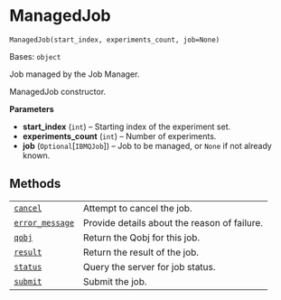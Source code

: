 # ManagedJob

<span id="undefined" />

`ManagedJob(start_index, experiments_count, job=None)`

Bases: `object`

Job managed by the Job Manager.

ManagedJob constructor.

**Parameters**

*   **start\_index** (`int`) – Starting index of the experiment set.
*   **experiments\_count** (`int`) – Number of experiments.
*   **job** (`Optional`\[`IBMQJob`]) – Job to be managed, or `None` if not already known.

## Methods

|                                                                                                                                                                                           |                                              |
| ----------------------------------------------------------------------------------------------------------------------------------------------------------------------------------------- | -------------------------------------------- |
| [`cancel`](qiskit.providers.ibmq.managed.ManagedJob.cancel#qiskit.providers.ibmq.managed.ManagedJob.cancel "qiskit.providers.ibmq.managed.ManagedJob.cancel")                             | Attempt to cancel the job.                   |
| [`error_message`](qiskit.providers.ibmq.managed.ManagedJob.error_message#qiskit.providers.ibmq.managed.ManagedJob.error_message "qiskit.providers.ibmq.managed.ManagedJob.error_message") | Provide details about the reason of failure. |
| [`qobj`](qiskit.providers.ibmq.managed.ManagedJob.qobj#qiskit.providers.ibmq.managed.ManagedJob.qobj "qiskit.providers.ibmq.managed.ManagedJob.qobj")                                     | Return the Qobj for this job.                |
| [`result`](qiskit.providers.ibmq.managed.ManagedJob.result#qiskit.providers.ibmq.managed.ManagedJob.result "qiskit.providers.ibmq.managed.ManagedJob.result")                             | Return the result of the job.                |
| [`status`](qiskit.providers.ibmq.managed.ManagedJob.status#qiskit.providers.ibmq.managed.ManagedJob.status "qiskit.providers.ibmq.managed.ManagedJob.status")                             | Query the server for job status.             |
| [`submit`](qiskit.providers.ibmq.managed.ManagedJob.submit#qiskit.providers.ibmq.managed.ManagedJob.submit "qiskit.providers.ibmq.managed.ManagedJob.submit")                             | Submit the job.                              |
